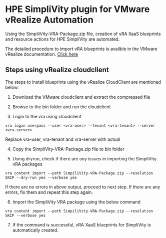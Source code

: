 # HPE SimpliVity plugin for VMware vRealize Automation

Using the SimpiliVity-VRA-Package.zip file, creation of vRA XaaS blueprints and resource actions for HPE SimpliVity are automated.

The detailed procedure to import vRA blueprints is availble in the VMware vRealize documentation. [Click here](https://docs.vmware.com/en/vRealize-Automation/7.6/com.vmware.vra.prepare.use.doc/GUID-43E01B1E-3C01-4F25-961C-F5554D15F7A5.html)

## Steps using vRealize cloudclient

The steps to install blueprints using the vRealize CloudClient are mentioned below:

1. Download the VMware cloudclient and extract the compressed file

2. Browse to the bin folder and run the cloudclient

3. Login to the vra using cloudclient

``` vra login userpass --user <vra-user> --tenant <vra-tenant> --server <vra-server> ```

Replace vra-user, vra-tenant and vra-server with actual 

4. Copy the SimpliVity-VRA-Package.zip file to bin folder

5. Using dryrun, check if there are any issues in importing the SimpliVity vRA packages 

``` vra content import --path SimpiliVity-VRA-Package.zip --resolution SKIP --dry-run yes --verbose yes ```

If there are no errors in above output, proceed to next step. If there are any errors, fix them and repeat this step again.

6. Import the SimpliVity VRA package using the below command

``` vra content import --path SimpiliVity-VRA-Package.zip --resolution SKIP --verbose yes ```

7. If the command is successful, vRA XaaS blueprints for SimpliVity is automatically created.
